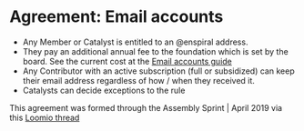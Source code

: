 # Agreement: Email accounts

* Any Member or Catalyst is entitled to an @enspiral address.
* They pay an additional annual fee to the foundation which is set by the board. See the current cost at the [Email accounts guide](https://github.com/enspiral/handbook/blob/Ops-updates/guides/email_accounts.md)
* Any Contributor with an active subscription (full or subsidized) can keep their email address regardless of how / when they received it.
* Catalysts can decide exceptions to the rule

This agreement was formed through the Assembly Sprint | April 2019 via this [Loomio thread](https://www.loomio.org/d/tLkZUOV5/email-accounts-agreement)
